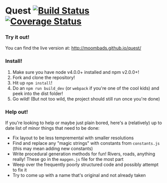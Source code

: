 # Quest [![Build Status](https://travis-ci.org/MoombaDS/quest.svg?branch=gh-pages)](https://travis-ci.org/MoombaDS/quest) [![Coverage Status](https://coveralls.io/repos/MoombaDS/quest/badge.svg?branch=gh-pages&service=github)](https://coveralls.io/github/MoombaDS/quest?branch=gh-pages)

### Try it out!

You can find the live version at: http://moombads.github.io/quest/

### Install!

1. Make sure you have node v4.0.0+ installed and npm v2.0.0+!
2. Fork and clone the repository!
3. Hit up `npm install`!
4. Do an `npm run build_dev` (or `webpack` if you're one of the cool kids) and peek into the dist folder!
5. Go wild! (But not too wild, the project should still run once you're done)

### Help out!

If you're looking to help or maybe just plain bored, here's a (relatively) up to date list of minor things that need to be done:
* Fix layout to be less tempremental with smaller resolutions
* Find and replace any "magic strings" with constants from `constants.js` (this may mean adding new constants)
* Write procedural generation methods for fun! Rivers, roads, anything really! These go in the `mapgen.js` file for the most part
* Weep over the frequently poorly structured code and possibly attempt to fix it
* Try to come up with a name that's original and not already taken